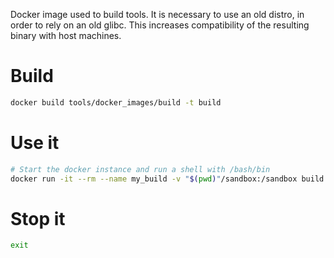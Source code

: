 Docker image used to build tools.
It is necessary to use an old distro, in order to rely on an old glibc. This increases compatibility of the resulting binary with host machines.

# Build

```bash
docker build tools/docker_images/build -t build
```

# Use it

```bash
# Start the docker instance and run a shell with /bash/bin
docker run -it --rm --name my_build -v "$(pwd)"/sandbox:/sandbox build
```

# Stop it

```bash
exit
```
